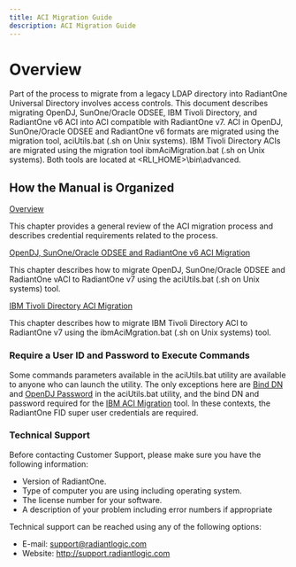 ```yaml
---
title: ACI Migration Guide
description: ACI Migration Guide
---
```


# Overview

Part of the process to migrate from a legacy LDAP directory into RadiantOne Universal
Directory involves access controls. This document describes migrating OpenDJ, SunOne/Oracle
ODSEE, IBM Tivoli Directory, and RadiantOne v6 ACI into ACI compatible with RadiantOne v7.
ACI in OpenDJ, SunOne/Oracle ODSEE and RadiantOne v6 formats are migrated using the
migration tool, aciUtils.bat (.sh on Unix systems). IBM Tivoli Directory ACIs are migrated using the migration tool ibmAciMigration.bat (.sh on Unix systems). Both tools are located at
<RLI_HOME>\bin\advanced.

## How the Manual is Organized

[Overview](01-overview.md)

This chapter provides a general review of the ACI migration process and describes credential requirements related to the process.

[OpenDJ, SunOne/Oracle ODSEE and RadiantOne v6 ACI Migration](opendj-sunone-migration.md)

This chapter describes how to migrate OpenDJ, SunOne/Oracle ODSEE and RadiantOne vACI to RadiantOne v7 using the aciUtils.bat (.sh on Unix systems) tool.

[IBM Tivoli Directory ACI Migration](ibm-tivoli-directory-aci-migration.md)

This chapter describes how to migrate IBM Tivoli Directory ACI to RadiantOne v7 using the ibmAciMgration.bat (.sh on Unix systems) tool.

### Require a User ID and Password to Execute Commands

Some commands parameters available in the aciUtils.bat utility are available to anyone who can launch the utility. The only exceptions here are [Bind DN](opendj-sunone-migration.md#bind-dn) and [OpenDJ Password](opendj-sunone-migration.md#password) in the aciUtils.bat utility, and the bind DN and password required for the [IBM ACI Migration](ibm-tivoli-directory-aci-migration.md#running-the-ibm-aci-migration-utility) tool. In these contexts, the RadiantOne FID super user credentials are required.

### Technical Support

Before contacting Customer Support, please make sure you have the following information:

- Version of RadiantOne.
- Type of computer you are using including operating system.
- The license number for your software.
- A description of your problem including error numbers if appropriate


Technical support can be reached using any of the following options:


- E-mail: support@radiantlogic.com
- Website: http://support.radiantlogic.com
